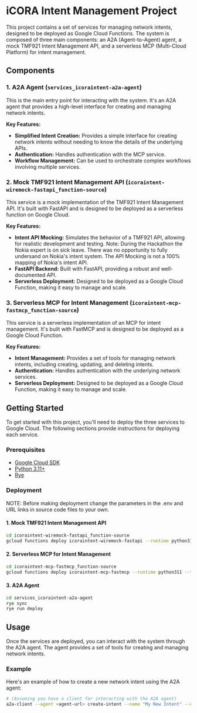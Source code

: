 # iCORA Intent Management Project

This project contains a set of services for managing network intents, designed to be deployed as Google Cloud Functions. The system is composed of three main components: an A2A (Agent-to-Agent) agent, a mock TMF921 Intent Management API, and a serverless MCP (Multi-Cloud Platform) for intent management.

## Components

### 1. A2A Agent (`services_icoraintent-a2a-agent`)

This is the main entry point for interacting with the system. It's an A2A agent that provides a high-level interface for creating and managing network intents.

**Key Features:**

*   **Simplified Intent Creation:** Provides a simple interface for creating network intents without needing to know the details of the underlying APIs.
*   **Authentication:** Handles authentication with the MCP service.
*   **Workflow Management:** Can be used to orchestrate complex workflows involving multiple services.

### 2. Mock TMF921 Intent Management API (`icoraintent-wiremock-fastapi_function-source`)

This service is a mock implementation of the TMF921 Intent Management API. It's built with FastAPI and is designed to be deployed as a serverless function on Google Cloud.

**Key Features:**

*   **Intent API Mocking:** Simulates the behavior of a TMF921 API, allowing for realistic development and testing. Note: During the Hackathon the Nokia expert is on sick leave. There was no opportunity to fully undersand on Nokia's intent system. The API Mocking is not a 100% mapping of Nokia's intent API.
*   **FastAPI Backend:** Built with FastAPI, providing a robust and well-documented API.
*   **Serverless Deployment:** Designed to be deployed as a Google Cloud Function, making it easy to manage and scale.

### 3. Serverless MCP for Intent Management (`icoraintent-mcp-fastmcp_function-source`)

This service is a serverless implementation of an MCP for intent management. It's built with FastMCP and is designed to be deployed as a Google Cloud Function.

**Key Features:**

*   **Intent Management:** Provides a set of tools for managing network intents, including creating, updating, and deleting intents.
*   **Authentication:** Handles authentication with the underlying network services.
*   **Serverless Deployment:** Designed to be deployed as a Google Cloud Function, making it easy to manage and scale.

## Getting Started

To get started with this project, you'll need to deploy the three services to Google Cloud. The following sections provide instructions for deploying each service.

### Prerequisites

*   [Google Cloud SDK](https://cloud.google.com/sdk/docs/install)
*   [Python 3.11+](https://www.python.org/downloads/)
*   [Rye](https://rye-up.com/guide/installation/)

### Deployment

NOTE: Before making deployment change the parameters in the .env and URL links in source code files to your own.

#### 1. Mock TMF921 Intent Management API

```bash
cd icoraintent-wiremock-fastapi_function-source
gcloud functions deploy icoraintent-wiremock-fastapi --runtime python311 --trigger-http --allow-unauthenticated
```

#### 2. Serverless MCP for Intent Management

```bash
cd icoraintent-mcp-fastmcp_function-source
gcloud functions deploy icoraintent-mcp-fastmcp --runtime python311 --trigger-http --allow-unauthenticated
```

#### 3. A2A Agent

```bash
cd services_icoraintent-a2a-agent
rye sync
rye run deploy
```

## Usage

Once the services are deployed, you can interact with the system through the A2A agent. The agent provides a set of tools for creating and managing network intents.

### Example

Here's an example of how to create a new network intent using the A2A agent:

```bash
# (Assuming you have a client for interacting with the A2A agent)
a2a-client --agent <agent-url> create-intent --name "My New Intent" --description "A new network intent"
```
